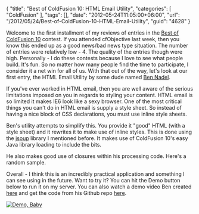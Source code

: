 {
	"title": "Best of ColdFusion 10: HTML Email Utility",
	"categories": [
		"ColdFusion"
	],
	"tags": [],
	"date": "2012-05-24T11:05:00+06:00",
	"url": "/2012/05/24/Best-of-ColdFusion-10-HTML-Email-Utility",
	"guid": "4628"
}

Welcome to the first installment of my reviews of entries in the <a href="http://www.raymondcamden.com/index.cfm/2012/2/29/Best-of-Adobe-ColdFusion-10-Beta-Contest">Best of ColdFusion 10</a> contest. If you attended cfObjective last week, then you know this ended up as a good news/bad news type situation. The number of entries were relatively low - 4. The quality of the entries though were high. Personally - I do these contests because I love to see what people build. It's fun. So no matter how many people find the time to participate, I consider it a net win for all of us. With that out of the way, let's look at our first entry, the HTML Email Utility by some dude named <a href="http://www.bennadel.com/">Ben Nadel</a>.
<!--more-->
If you've ever worked in HTML email, then you are well aware of the serious limitations imposed on you in regards to styling your content. HTML email is so limited it makes IE6 look like a sexy browser. One of the most critical things you can't do in HTML email is supply a style sheet. So instead of having a nice block of CSS declarations, you must use inline style sheets.

Ben's utility attempts to simplify this. You provide it "good" HTML (with a style sheet) and it rewrites it to make use of inline styles. This is done using the <a href="http://jsoup.org/">jsoup</a> library I mentioned before. It makes use of ColdFusion 10's easy Java library loading to include the bits.

<script src="https://gist.github.com/2781836.js?file=gistfile1.txt"></script>

He also makes good use of closures within his processing code. Here's a random sample.

<script src="https://gist.github.com/2781853.js?file=gistfile1.txt"></script>

Overall - I think this is an incredibly practical application and something I can see using in the future. Want to try it? You can hit the Demo button below to run it on my server. You can also watch a demo video Ben created <a href="http://screencast.com/t/HaraSkHbF8">here</a> and get the code from his Github repo <a href="https://github.com/bennadel/Best-Of-ColdFusion-10">here</a>.

<a href="http://www.raymondcamden.com/demos/2012/may/24/"><img src="http://static.raymondcamden.com/images/icon_128.png" title="Demo, Baby" border="0"></a>